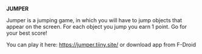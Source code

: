 __JUMPER__

Jumper is a jumping game, in which you will have to jump objects that appear on the screen.
For each object you jump you earn 1 point.
Go for your best score!

You can play it here: https://jumper.tiiny.site/ or download app from F-Droid
